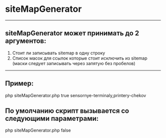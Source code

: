 # siteMapGenerator
----
## siteMapGenerator может принимать до 2 аргументов:
1) Стоит ли записывать sitemap в одну строку
2) Список масок для ссылок которые стоит исключить из sitemap (маски следует записывать через запятую без пробелов)
----
## Пример:

php siteMapGenerator.php true sensornye-terminaly,printery-chekov

## По умолчанию скрипт вызывается со следующими параметрами:

php siteMapGenerator.php false
